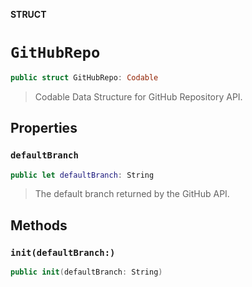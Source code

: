 **STRUCT**

# `GitHubRepo`

```swift
public struct GitHubRepo: Codable
```

> Codable Data Structure for GitHub Repository API.

## Properties
### `defaultBranch`

```swift
public let defaultBranch: String
```

>
> The default branch returned by the GitHub API.

## Methods
### `init(defaultBranch:)`

```swift
public init(defaultBranch: String)
```
